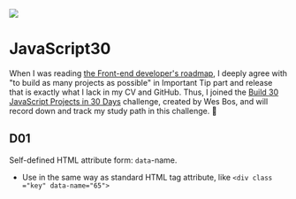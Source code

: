 ﻿![](https://javascript30.com/images/JS3-social-share.png)

# JavaScript30

When I was reading [the Front-end developer's roadmap](https://roadmap.sh/frontend?r=frontend-beginner), I deeply agree with "to build as many projects as possible" in Important Tip part and release that is exactly what I lack in my CV and GitHub. Thus, I joined the [Build 30 JavaScript Projects in 30 Days](https://javascript30.com/) challenge, created by Wes Bos, and will record down and track my study path in this challenge. 🌟

## D01

Self-defined HTML attribute form: `data`-name. 

- Use in the same way as standard HTML tag attribute, like `<div class ="key" data-name="65">`

